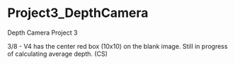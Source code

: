 # Project3_DepthCamera
Depth Camera Project 3

3/8 - V4 has the center red box (10x10) on the blank image. Still in progress of calculating average depth. (CS)
